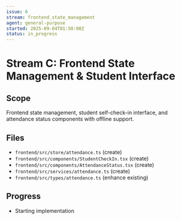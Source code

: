 ```yaml
---
issue: 6
stream: frontend_state_management
agent: general-purpose
started: 2025-09-04T01:50:00Z
status: in_progress
---
```


# Stream C: Frontend State Management & Student Interface

## Scope
Frontend state management, student self-check-in interface, and attendance status components with offline support.

## Files
- `frontend/src/store/attendance.ts` (create)
- `frontend/src/components/StudentCheckIn.tsx` (create)  
- `frontend/src/components/AttendanceStatus.tsx` (create)
- `frontend/src/services/attendance.ts` (create)
- `frontend/src/types/attendance.ts` (enhance existing)

## Progress
- Starting implementation